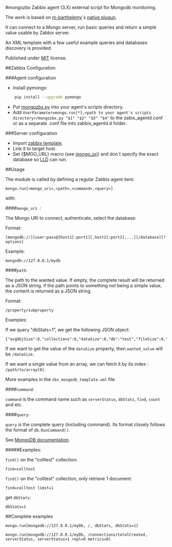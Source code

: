 #mongozbx
Zabbix agent (3.X) external script for Mongodb monitoring.

The work is based on [m-barthelemy](https://github.com/m-barthelemy)`s [native plugun](https://github.com/m-barthelemy/zabbix-mongo-old).

It can connect to a Mongo server, run basic queries and return a simple value usable by Zabbix server.

An XML template with a few useful example queries and databases discovery is provided.

Published under [MIT](License) license.

##Zabbix Configuration

###Agent configuration
- Install pymongo
```bash
    pip install --upgrade pymongo
```
- Put [mongozbx.py](mongozbx.py) into your agent's scripts directory.
- Add ```UserParameter=mongo.run[*],<path to your agent's scripts directory>/mongozbx.py "$1" "$2" "$3" "$4"``` to the  zabix_agentd.conf or as a separate .conf file into zabbix_agentd.d folder.

###Server configuration
- Import [zabbix template](zbx_mongodb_template.xml).
- Link it to target host.
- Set {$MGO_URL} macro (see [mongo_uri](#mongo_uri)) and don`t specify the exact database so [LLD](https://www.zabbix.com/documentation/3.0/manual/discovery/low_level_discovery) can run.

##Usage

The module is called by defining a regular Zabbix agent item:

    mongo.run[<mongo_uri>,<path>,<command>,<query>]

with:

####<a name="mongo_uri"></a>`mongo_uri `:

The Mongo URI to connect, authenticate, select the database:

Format:

    [mongodb://][user:pass@]host1[:port1][,host2[:port2],...][/database][?options]

Example:
    
    mongodb://127.0.0.1/mydb

####`path`:

The path to the wanted value. If empty, the complete result will be returned as a JSON string. if the path points to something not being a simple value, the content is returned as a JSON string.

Format:

    /property/subproperty

Examples:

  If we query "dbStats=1", we get the following JSON object:

    {"avgObjSize":0,"collections":0,"dataSize":0,"db":"test","fileSize":0,"indexSize":0,"indexes":0,"numExtents":0,"objects":0,"ok":1,"storageSize":0}

  If we want to get the value of the `dataSize` property, then `wanted_value` will be `/dataSize`.

  If we want a single value from an array, we can fetch it by its index : `/path/to/array[0]`.

More examples in the `zbx_mongodb_template.xml` file.

####`command`:

`command` is the command name such as `serverStatus`, `dbStats`, `find`, `count` and etc.

####`query`: 

`query` is the complete query (including command). Its format closely follows the format of `db.RunCommand()`.

See [MongoDB documentation](https://docs.mongodb.org/manual/reference/command/).

#####Examples:

  `find()` on the "colltest" collection:
  
    find=colltest

  `find()` on the "colltest" collection, only retrieve 1 document:
  
    find=colltest limit=1

  get `dbStats`:
  
    dbStats=1

##Complete examples

    mongo.run[mongodb://127.0.0.1/myDb, /, dbStats, dbStats=1]

    mongo.run[mongodb://127.0.0.1/myDb, /connections/totalCreated, serverStatus, serverStatus=1 repl=0 metrics=0]
